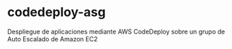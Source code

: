 # codedeploy-asg
Despliegue de aplicaciones mediante AWS CodeDeploy sobre un grupo de Auto Escalado de Amazon EC2
